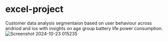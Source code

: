 # excel-project
Customer data analysis segmentaion based on user behaviour across andriod and ios with insights on age group battery life power consumption.
![Screenshot 2024-10-23 015235](https://github.com/user-attachments/assets/994aad93-662c-4017-b6e2-371ea5a9d3ee)
